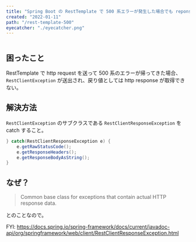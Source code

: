 ```yaml
---
title: "Spring Boot の RestTemplate で 500 系エラーが発生した場合でも reponse header / body の中身を取得する"
created: "2022-01-11"
path: "/rest-template-500"
eyecatcher: "./eyecatcher.png"
---
```


```toc
```

## 困ったこと

RestTemplate で http request を送って 500 系のエラーが帰ってきた場合、`RestClientException` が送出され、戻り値としては http response が取得できない。

## 解決方法

`RestClientException` のサブクラスである `RestClientResponseException` を catch すること。

```java
} catch(RestClientResponseException e) {
    e.getRawStatusCode();
    e.getResponseHeaders();
    e.getResponseBodyAsString();
}
```

## なぜ？

> Common base class for exceptions that contain actual HTTP response data.

とのことなので。  

FYI: https://docs.spring.io/spring-framework/docs/current/javadoc-api/org/springframework/web/client/RestClientResponseException.html